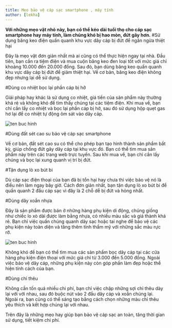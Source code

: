 ```yaml
---
title: Mẹo bảo vệ cáp sạc smartphone , máy tính
author: [lekha]
---
```

**Với những mẹo vặt nhỏ này, bạn có thể kéo dài tuổi thọ cho cáp sạc smartphone hay máy tính, làm chúng khó bị hao mòn, đứt gãy hơn.**
#Sử dụng băng keo điện quấn quanh khu vực dây cáp bị đứt để ngăn ngừa thiệt hại

Đây là mẹo vặt đơn giản nhất mà ai cũng có thể thực hiện ngay tại nhà. Đầu tiên, bạn cần ra tiệm điện và mua cuộn băng keo đen loại tốt với mức giá chỉ khoảng 10.000 đến 20.000 đồng. Sau đó, bạn dùng băng keo quấn quanh khu vực dây cáp bị đứt để giảm thiệt hại. Về cơ bản, băng keo điện không đẹp nhưng lại dễ sử dụng.

#Dùng co nhiệt bọc lại phần cáp bị hở

Giải pháp hay khác là sử dụng co nhiệt, giá tiền của sản phẩm này thường khá rẻ và không khó để tìm thấy chúng tại các tiệm điện. Khi mua về, bạn chỉ cần lấy co nhiệt và bọc lại phần cáp bị hở, sau đó sử dụng hộp quẹt gas hơ lại để co nhiệt tự động ôm sát vào dây cáp.

![ten buc hinh](http://imgs.vietnamnet.vn/Images/2017/10/05/12/20171005124855-meo-bao-ve-cap-sac.jpg "ten buc hinh")

#Dùng đất sét cao su bảo vệ cáp sạc smartphone

Về cơ bản, đất sét cao su có thể cho phép bạn tạo hình thành sản phẩm bất kỳ, giúp chống đứt gãy dây cáp tại khu vực đó. Bạn có thể tìm mua sản phẩm này trên các trang web trực tuyến. Sau khi mua về, bạn chỉ cần lấy chúng và bọc lại xung quanh vị trí bị đứt.

#Tận dụng lò xo bút bi

Dù cáp sạc điện thoại của bạn đã bị tổn hại hay chưa thì việc bảo vệ nó là điều nên làm ngay bây giờ. Cách đơn giản nhất, bạn tận dụng lò xo bút bi để quấn quanh 2 đầu cáp sạc vì đây là 2 chỗ dễ bị đứt và hỏng nhất.

#Dùng dây xoắn nhựa

Đây là sản phẩm được bán ở những hàng phụ kiện di động, chúng giống như chiếc lo xò dài được làm bằng nhựa, có nhiều màu sắc và giá thành khá rẻ. Bạn chỉ việc quấn chúng quanh dây sạc hoặc tai nghe để bảo vệ các phụ kiện này toàn diện và tăng thêm tính thẩm mỹ với những sắc màu rực rỡ.

![ten buc hinh](http://imgs.vietnamnet.vn/Images/2017/10/05/12/20171005125202-meo-bao-ve-cap-sac-2.jpg "ten buc hinh")


Không khó để bạn có thể tìm mua các sản phẩm bọc dây cáp tại các cửa hàng phụ kiện điện thoại với mức giá chỉ từ 3.000 đến 5.000 đồng. Ngoài việc bảo vệ dây cáp, những phụ kiện này còn góp phần làm đẹp hoặc thể hiện tính cách của bạn.

#Dùng chỉ thêu

Không cần tốn quá nhiều chi phí, bạn chỉ việc chập những sợi chỉ thêu dày lại với với nhau, sau đó buộc nút vào 2 đầu dây cáp và xoắn chúng lại. Ngoài ra, bạn cũng có thể sáng tạo bằng cách chọn những màu chỉ thêu yêu thích và kết hợp chúng lại với nhau.

Trên đây là những mẹo hay giúp bạn bảo vệ cáp sạc an toàn, tăng thời gian sử dụng, tiết kiệm chi phí.